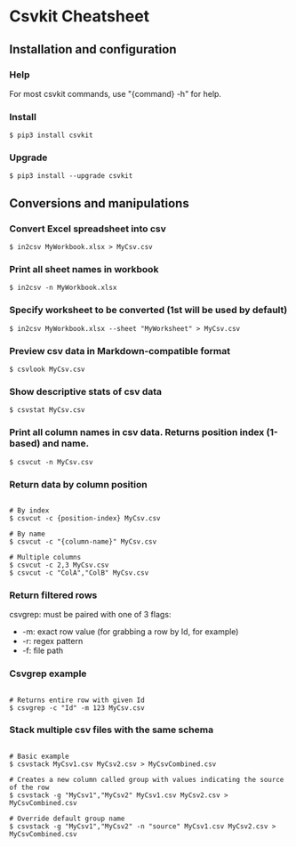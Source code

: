 
# Csvkit Cheatsheet

## Installation and configuration

### Help

For most csvkit commands, use "{command} -h" for help.

### Install 

`$ pip3 install csvkit`

### Upgrade

`$ pip3 install --upgrade csvkit`

## Conversions and manipulations

### Convert Excel spreadsheet into csv

`$ in2csv MyWorkbook.xlsx > MyCsv.csv`

### Print all sheet names in workbook

`$ in2csv -n MyWorkbook.xlsx`

### Specify worksheet to be converted (1st will be used by default)

`$ in2csv MyWorkbook.xlsx --sheet "MyWorksheet" > MyCsv.csv`

### Preview csv data in Markdown-compatible format

`$ csvlook MyCsv.csv`

### Show descriptive stats of csv data

`$ csvstat MyCsv.csv`

### Print all column names in csv data. Returns position index (1-based) and name.

`$ csvcut -n MyCsv.csv`

### Return data by column position

~~~

# By index
$ csvcut -c {position-index} MyCsv.csv

# By name
$ csvcut -c "{column-name}" MyCsv.csv

# Multiple columns
$ csvcut -c 2,3 MyCsv.csv
$ csvcut -c "ColA","ColB" MyCsv.csv

~~~

### Return filtered rows

csvgrep: must be paired with one of 3 flags:   
  
- -m: exact row value (for grabbing a row by Id, for example)
- -r: regex pattern  
- -f: file path  

### Csvgrep example

~~~

# Returns entire row with given Id
$ csvgrep -c "Id" -m 123 MyCsv.csv

~~~

### Stack multiple csv files with the same schema

~~~

# Basic example
$ csvstack MyCsv1.csv MyCsv2.csv > MyCsvCombined.csv

# Creates a new column called group with values indicating the source of the row
$ csvstack -g "MyCsv1","MyCsv2" MyCsv1.csv MyCsv2.csv > MyCsvCombined.csv

# Override default group name
$ csvstack -g "MyCsv1","MyCsv2" -n "source" MyCsv1.csv MyCsv2.csv > MyCsvCombined.csv

~~~



